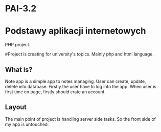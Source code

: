 # PAI-3.2
# Podstawy aplikacji internetowych

PHP project.


#Project is creating for university's topics. Mainly php and html language.

## What is?
Note app is a simple app to notes managing. User can create, update, delete into database. Firstly the user have to log into the app. 
When user is first time on page, firstly should crate an account. 

## Layout 
The main point of project is handling server side tasks. So the front side of my app is  untouched. 
